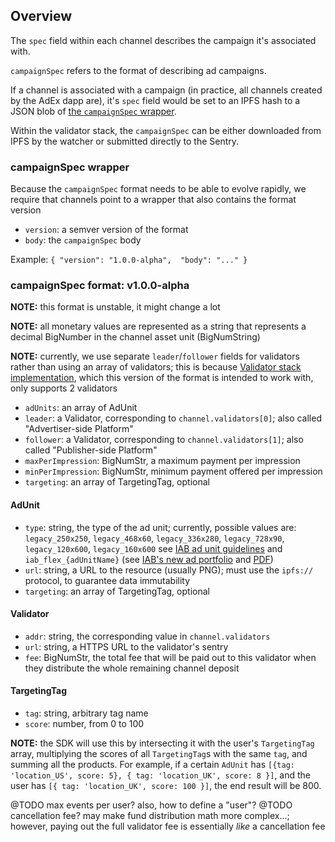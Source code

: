 ## Overview

The `spec` field within each channel describes the campaign it's associated with.

`campaignSpec` refers to the format of describing ad campaigns.

If a channel is associated with a campaign (in practice, all channels created by the AdEx dapp are), it's `spec` field would be set to an IPFS hash to a JSON blob of [the `campaignSpec` wrapper](#campaignSpec-wrapper).

Within the validator stack, the `campaignSpec` can be either downloaded from IPFS by the watcher or submitted directly to the Sentry.

### campaignSpec wrapper

Because the `campaignSpec` format needs to be able to evolve rapidly, we require that channels point to a wrapper that also contains the format version

* `version`: a semver version of the format
* `body`: the `campaignSpec` body

Example: `{ "version": "1.0.0-alpha",  "body": "..." }`

### campaignSpec format: v1.0.0-alpha

**NOTE:** this format is unstable, it might change a lot

**NOTE:** all monetary values are represented as a string that represents a decimal BigNumber in the channel asset unit (BigNumString)

**NOTE:** currently, we use separate `leader`/`follower` fields for validators rather than using an array of validators; this is because [Validator stack implementation](https://github.com/adexnetwork/adex-validator-stack-js), which this version of the format is intended to work with, only supports 2 validators

* `adUnits`: an array of AdUnit
* `leader`: a Validator, corresponding to `channel.validators[0]`; also called "Advertiser-side Platform"
* `follower`: a Validator, corresponding to `channel.validators[1]`; also called "Publisher-side Platform"
* `maxPerImpression`: BigNumStr, a maximum payment per impression
* `minPerImpression`: BigNumStr, minimum payment offered per impression
* `targeting`: an array of TargetingTag, optional

#### AdUnit

* `type`: string, the type of the ad unit; currently, possible values are: `legacy_250x250`, `legacy_468x60`, `legacy_336x280`, `legacy_728x90`, `legacy_120x600`, `legacy_160x600` see [IAB ad unit guidelines](https://www.soflaweb.com/standard-banner-sizes-iab-ad-unit-guidelines/) and `iab_flex_{adUnitName}` (see [IAB's new ad portfolio](https://www.iab.com/newadportfolio/) and [PDF](https://www.iab.com/wp-content/uploads/2017/08/IABNewAdPortfolio_FINAL_2017.pdf))
* `url`: string, a URL to the resource (usually PNG); must use the `ipfs://` protocol, to guarantee data immutability
* `targeting`: an array of TargetingTag, optional

#### Validator

* `addr`: string, the corresponding value in `channel.validators`
* `url`: string, a HTTPS URL to the validator's sentry
* `fee`: BigNumStr, the total fee that will be paid out to this validator when they distribute the whole remaining channel deposit

#### TargetingTag

* `tag`: string, arbitrary tag name
* `score`: number, from 0 to 100

**NOTE:** the SDK will use this by intersecting it with the user's `TargetingTag` array, multiplying the scores of all `TargetingTag`s with the same `tag`, and summing all the products. For example, if a certain `AdUnit` has `[{tag: 'location_US', score: 5}, { tag: 'location_UK', score: 8 }]`, and the user has `[{ tag: 'location_UK', score: 100 }]`, the end result will be 800.

@TODO max events per user? also, how to define a "user"?
@TODO cancellation fee? may make fund distribution math more complex...; however, paying out the full validator fee is essentially *like* a cancellation fee
